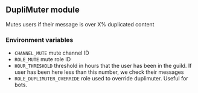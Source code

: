 ## DupliMuter module
Mutes users if their message is over X% duplicated content

### Environment variables
- `CHANNEL_MUTE` mute channel ID 
- `ROLE_MUTE` mute role ID
- `HOUR_THRESHOLD` threshold in hours that the user has been in the guild. If user has been here less than this number, we check their messages
- `ROLE_DUPLIMUTER_OVERRIDE` role used to override duplimuter. Useful for bots.
